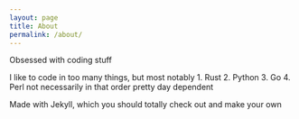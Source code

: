 ```yaml
---
layout: page
title: About
permalink: /about/
---
```


Obsessed with coding stuff

I like to code in too many things, but most notably
    1. Rust
    2. Python
    3. Go
    4. Perl
not necessarily in that order pretty day dependent

Made with Jekyll, which you should totally check out and make your own
